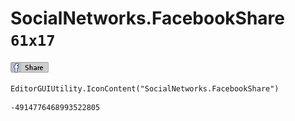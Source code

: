 # SocialNetworks.FacebookShare `61x17`
<img src="/img/SocialNetworks.FacebookShare.png" width=61 height=17>

``` CSharp
EditorGUIUtility.IconContent("SocialNetworks.FacebookShare")
```
```
-4914776468993522805
```
